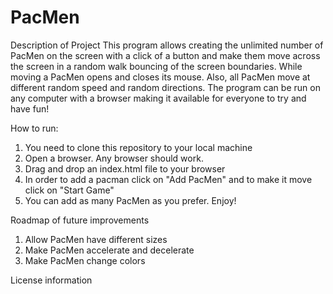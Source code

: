# PacMen

Description of Project
This program allows creating the unlimited number of PacMen on the screen with a click of a button and make them move across the screen in a random walk bouncing of the screen boundaries. While moving a PacMen opens and closes its mouse. Also, all PacMen move at different random speed and random directions. The program can be run on any computer with a browser making it available for everyone to try and have fun!

How to run:
1. You need to clone this repository to your local machine
2. Open a browser. Any browser should work.
3. Drag and drop an index.html file to your browser
4. In order to add a pacman click on "Add PacMen" and to make it move click on "Start Game"
5. You can add as many PacMen as you prefer. Enjoy!

Roadmap of future improvements
1. Allow PacMen have different sizes
2. Make PacMen accelerate and decelerate
3. Make PacMen change colors

License information
